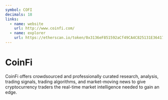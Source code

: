 ```yaml
---
symbol: COFI
decimals: 18
links:
  - name: website
    url: http://www.coinfi.com/
  - name: explorer
    url: https://etherscan.io/token/0x3136eF851592aCf49CA4C825131E364170FA32b3
---
```


# CoinFi

CoinFi offers crowdsourced and professionally curated research, analysis, trading signals, trading algorithms, and market-moving news to give cryptocurrency traders the real-time market intelligence needed to gain an edge.
